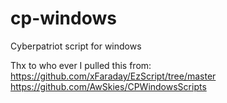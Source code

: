 # cp-windows

Cyberpatriot script for windows















Thx to who ever I pulled this from: 
https://github.com/xFaraday/EzScript/tree/master
https://github.com/AwSkies/CPWindowsScripts
